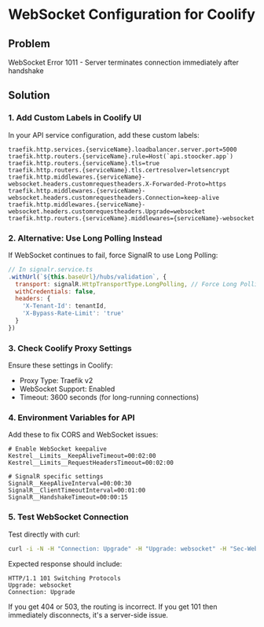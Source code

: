 # WebSocket Configuration for Coolify

## Problem
WebSocket Error 1011 - Server terminates connection immediately after handshake

## Solution

### 1. Add Custom Labels in Coolify UI

In your API service configuration, add these custom labels:

```
traefik.http.services.{serviceName}.loadbalancer.server.port=5000
traefik.http.routers.{serviceName}.rule=Host(`api.stoocker.app`)
traefik.http.routers.{serviceName}.tls=true
traefik.http.routers.{serviceName}.tls.certresolver=letsencrypt
traefik.http.middlewares.{serviceName}-websocket.headers.customrequestheaders.X-Forwarded-Proto=https
traefik.http.middlewares.{serviceName}-websocket.headers.customrequestheaders.Connection=keep-alive
traefik.http.middlewares.{serviceName}-websocket.headers.customrequestheaders.Upgrade=websocket
traefik.http.routers.{serviceName}.middlewares={serviceName}-websocket
```

### 2. Alternative: Use Long Polling Instead

If WebSocket continues to fail, force SignalR to use Long Polling:

```javascript
// In signalr.service.ts
.withUrl(`${this.baseUrl}/hubs/validation`, {
  transport: signalR.HttpTransportType.LongPolling, // Force Long Polling
  withCredentials: false,
  headers: {
    'X-Tenant-Id': tenantId,
    'X-Bypass-Rate-Limit': 'true'
  }
})
```

### 3. Check Coolify Proxy Settings

Ensure these settings in Coolify:
- Proxy Type: Traefik v2
- WebSocket Support: Enabled
- Timeout: 3600 seconds (for long-running connections)

### 4. Environment Variables for API

Add these to fix CORS and WebSocket issues:

```
# Enable WebSocket keepalive
Kestrel__Limits__KeepAliveTimeout=00:02:00
Kestrel__Limits__RequestHeadersTimeout=00:02:00

# SignalR specific settings
SignalR__KeepAliveInterval=00:00:30
SignalR__ClientTimeoutInterval=00:01:00
SignalR__HandshakeTimeout=00:00:15
```

### 5. Test WebSocket Connection

Test directly with curl:

```bash
curl -i -N -H "Connection: Upgrade" -H "Upgrade: websocket" -H "Sec-WebSocket-Version: 13" -H "Sec-WebSocket-Key: x3JJHMbDL1EzLkh9GBhXDw==" https://api.stoocker.app/hubs/validation
```

Expected response should include:
```
HTTP/1.1 101 Switching Protocols
Upgrade: websocket
Connection: Upgrade
```

If you get 404 or 503, the routing is incorrect.
If you get 101 then immediately disconnects, it's a server-side issue.